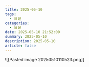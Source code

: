 ```yaml
---
title: 2025-05-10
tags:
  - 日记
categories:
  - 日记
date: 2025-05-10 21:52:00
summary: 2025-05-10
description: 2025-05-10
article: false
---
```

![[Pasted image 20250510110523.png]]